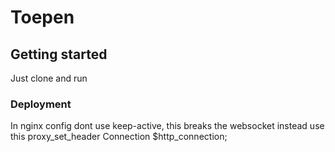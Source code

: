 # Toepen

## Getting started
Just clone and run

### Deployment
In nginx config dont use keep-active, this breaks the websocket instead use this
proxy_set_header   Connection $http_connection;

